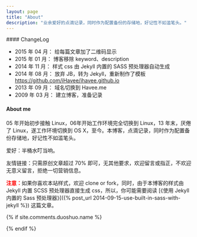 ```yaml
---
layout: page
title: "About"
description: "业余爱好的点滴记录，同时作为配置备份的存储地，好记性不如滥笔头。"
---
```


<div id="code" class="qrcode visible-lg"></div>
#### ChangeLog

- 2015 年 04 月：   给每篇文章加了二维码显示
- 2015 年 01 月：   博客移除 keyword、description
- 2014 年 11 月：   样式 css 由 Jekyll 内置的 SASS 预处理器自动生成
- 2014 年 08 月：   放弃 JB，转为 Jekyll，重新制作了模板 <https://github.com/iHavee/ihavee.github.io>
- 2013 年 09 月：   域名切换到 Havee.me
- 2009 年 03 月：   建立博客，准备记录

#### About me

05 年开始初步接触 Linux，06年开始工作环境完全切换到 Linux，13 年末，厌倦了 Linux，遂工作环境切换到 OS X，至今。本博客，点滴记录，同时作为配置备份存储地，好记性不如滥笔头。

爱好：半桶水叮当响。

友情链接：只需原创文章超过 70% 即可，无其他要求，欢迎留言或指正，不欢迎无意义留言，拒绝一切营销信息。

<span style="color:red;">**注意：**</span>如果你喜欢本站样式，欢迎 clone or fork，同时，由于本博客的样式由 Jekyll 内置 SCSS 预处理器直接生成 css，所以，你可能需要阅读 [《使用 Jekyll 内置的 Sass 预处理器》]({% post_url 2014-09-15-use-built-in-sass-with-jekyll %}) 这篇文章。

{% if site.comments.duoshuo.name %}
<div id="comments">
  <div class="ds-thread" data-thread-key="/about.html" data-title="{% if page.title %}{{ page.title }} - {% endif %}{{ site.title }}" data-url="{{ site.url }}{{ page.url }}"></div>
</div>
{% endif %}

